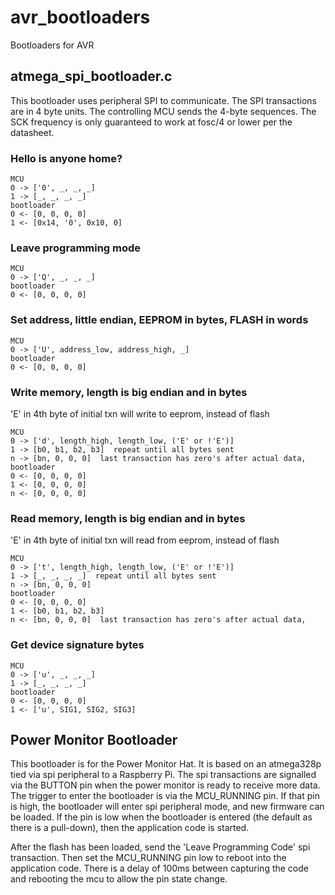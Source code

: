 # avr_bootloaders
Bootloaders for AVR

## atmega_spi_bootloader.c

This bootloader uses peripheral SPI to communicate. The SPI
transactions are in 4 byte units. The controlling MCU sends the 4-byte
sequences. The SCK frequency is only guaranteed to work at fosc/4 or
lower per the datasheet.

### Hello is anyone home?

```
MCU
0 -> ['0', _, _, _]
1 -> [_, _, _, _]
bootloader
0 <- [0, 0, 0, 0]
1 <- [0x14, '0', 0x10, 0]
```

### Leave programming mode

```
MCU
0 -> ['Q', _, _, _]
bootloader
0 <- [0, 0, 0, 0]
```

### Set address, little endian, EEPROM in bytes, FLASH in words

```
MCU
0 -> ['U', address_low, address_high, _]
bootloader
0 <- [0, 0, 0, 0]
```

### Write memory, length is big endian and in bytes

'E' in 4th byte of initial txn will write to eeprom, instead of flash

```
MCU
0 -> ['d', length_high, length_low, ('E' or !'E')] 
1 -> [b0, b1, b2, b3]  repeat until all bytes sent
n -> [bn, 0, 0, 0]  last transaction has zero's after actual data,
bootloader
0 <- [0, 0, 0, 0]
1 <- [0, 0, 0, 0]
n <- [0, 0, 0, 0]
```

### Read memory, length is big endian and in bytes

'E' in 4th byte of initial txn will read from eeprom, instead of flash

```
MCU
0 -> ['t', length_high, length_low, ('E' or !'E')]
1 -> [_, _, _, _]  repeat until all bytes sent
n -> [bn, 0, 0, 0]
bootloader
0 <- [0, 0, 0, 0]
1 <- [b0, b1, b2, b3]
n <- [bn, 0, 0, 0]  last transaction has zero's after actual data,
```
  
### Get device signature bytes

```
MCU
0 -> ['u', _, _, _]
1 -> [_, _, _, _]
bootloader
0 <- [0, 0, 0, 0]
1 <- ['u', SIG1, SIG2, SIG3]
```

## Power Monitor Bootloader

This bootloader is for the Power Monitor Hat. It is based on an
atmega328p tied via spi peripheral to a Raspberry Pi. The spi
transactions are signalled via the BUTTON pin when the power monitor
is ready to receive more data. The trigger to enter the bootloader is
via the MCU_RUNNING pin. If that pin is high, the bootloader will enter
spi peripheral mode, and new firmware can be loaded. If the pin is
low when the bootloader is entered (the default as there is a
pull-down), then the application code is started.

After the flash has been loaded, send the 'Leave Programming Code' spi
transaction. Then set the MCU_RUNNING pin low to reboot into the
application code. There is a delay of 100ms between capturing the
code and rebooting the mcu to allow the pin state change.
